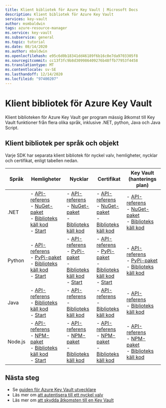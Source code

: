 ```yaml
---
title: Klient bibliotek för Azure Key Vault | Microsoft Docs
description: Klient bibliotek för Azure Key Vault
services: key-vault
author: msmbaldwin
tags: azure-resource-manager
ms.service: key-vault
ms.subservice: general
ms.topic: tutorial
ms.date: 08/14/2020
ms.author: mbaldwin
ms.openlocfilehash: e95c6d0b18341dd46189f6b16c0e7da9703305f8
ms.sourcegitcommit: cc13f3fc9b8d309986409276b48ffb77953f4458
ms.translationtype: MT
ms.contentlocale: sv-SE
ms.lasthandoff: 12/14/2020
ms.locfileid: "97400207"
---
```

# <a name="client-libraries-for-azure-key-vault"></a>Klient bibliotek för Azure Key Vault

Klient biblioteken för Azure Key Vault ger program mässig åtkomst till Key Vault funktioner från flera olika språk, inklusive .NET, python, Java och Java Script.

## <a name="client-libraries-per-language-and-object"></a>Klient bibliotek per språk och objekt

Varje SDK har separata klient bibliotek för nyckel valv, hemligheter, nycklar och certifikat, enligt tabellen nedan.

| Språk | Hemligheter | Nycklar | Certifikat | Key Vault (hanterings plan) |
|--|--|--|--|--|
| .NET | - [API-referens](/dotnet/api/azure.security.keyvault.secrets?view=azure-dotnet)<br>- [NuGet-paket](https://www.nuget.org/packages/Azure.Security.KeyVault.Secrets/)<br>- [Biblioteks käll kod](https://github.com/Azure/azure-sdk-for-net/tree/master/sdk/keyvault/Azure.Security.KeyVault.Secrets)<br>- [Start](../secrets/quick-create-net.md) | - [API-referens](/dotnet/api/azure.security.keyvault.keys?view=azure-dotnet)<br>- [NuGet-paket](https://www.nuget.org/packages/Azure.Security.KeyVault.Keys/)<br>- [Biblioteks käll kod](https://github.com/Azure/azure-sdk-for-net/tree/master/sdk/keyvault/Azure.Security.KeyVault.Keys) | - [API-referens](/dotnet/api/azure.security.keyvault.certificates?view=azure-dotnet)<br>- [NuGet-paket](https://www.nuget.org/packages/Azure.Security.KeyVault.Certificates/)<br>- [Biblioteks käll kod](https://github.com/Azure/azure-sdk-for-net/tree/master/sdk/keyvault/Azure.Security.KeyVault.Certificates) | - [API-referens](/dotnet/api/microsoft.azure.management.keyvault?view=azure-dotnet)<br>- [NuGet-paket](https://www.nuget.org/packages/Microsoft.Azure.Management.KeyVault/)<br> - [Biblioteks käll kod](https://github.com/Azure/azure-sdk-for-net/tree/master/sdk/keyvault/Microsoft.Azure.Management.KeyVault)|
| Python| - [API-referens](/python/api/overview/azure/keyvault-secrets-readme?view=azure-python)<br>- [PyPi-paket](https://pypi.org/project/azure-keyvault-secrets/)<br>- [Biblioteks käll kod](https://github.com/Azure/azure-sdk-for-python/tree/master/sdk/keyvault/azure-keyvault-secrets)<br>- [Start](../secrets/quick-create-python.md) |- [API-referens](/python/api/overview/azure/keyvault-keys-readme?view=azure-python)<br>- [PyPi-paket](https://pypi.org/project/azure-keyvault-keys/)<br>- [Biblioteks käll kod](https://github.com/Azure/azure-sdk-for-python/tree/master/sdk/keyvault/azure-keyvault-keys)<br>- [Start](../keys/quick-create-python.md) | - [API-referens](/python/api/overview/azure/keyvault-certificates-readme?view=azure-python)<br>- [PyPi-paket](https://pypi.org/project/azure-keyvault-certificates/)<br>- [Biblioteks käll kod](https://github.com/Azure/azure-sdk-for-python/tree/master/sdk/keyvault/azure-keyvault-certificates)<br>- [Start](../certificates/quick-create-python.md) | - [API-referens](/python/api/azure-mgmt-keyvault/azure.mgmt.keyvault?view=azure-python)<br> - [PyPi-paket](https://pypi.org/project/azure-mgmt-keyvault/)<br> - [Biblioteks käll kod](https://github.com/Azure/azure-sdk-for-python/tree/master/sdk/keyvault/azure-mgmt-keyvault)|
| Java | - [API-referens](https://azuresdkdocs.blob.core.windows.net/$web/java/azure-security-keyvault-secrets/4.2.0/index.html)<br>- [Biblioteks käll kod](https://github.com/Azure/azure-sdk-for-java/tree/master/sdk/keyvault/azure-security-keyvault-secrets)<br>- [Start](../secrets/quick-create-java.md) |- [API-referens](https://azuresdkdocs.blob.core.windows.net/$web/java/azure-security-keyvault-keys/4.2.0/index.html)<br>- [Biblioteks käll kod](https://github.com/Azure/azure-sdk-for-java/tree/master/sdk/keyvault/azure-security-keyvault-keys) | - [API-referens](https://azuresdkdocs.blob.core.windows.net/$web/java/azure-security-keyvault-certificates/4.1.0/index.html)<br>- [Biblioteks käll kod](https://github.com/Azure/azure-sdk-for-java/tree/master/sdk/keyvault/azure-security-keyvault-certificates) |- [API-referens](/java/api/com.microsoft.azure.management.keyvault?view=azure-java-stable)<br>- [Biblioteks käll kod](https://github.com/Azure/azure-sdk-for-java/tree/master/sdk/keyvault/mgmt-v2016_10_01)|
| Node.js | - [API-referens](/javascript/api/@azure/keyvault-secrets/?view=azure-node-latest)<br>- [NPM-paket](https://www.npmjs.com/package/@azure/keyvault-secrets)<br>- [Biblioteks käll kod](https://github.com/Azure/azure-sdk-for-js/tree/master/sdk/keyvault/keyvault-secrets)<br>- [Start](../secrets/quick-create-node.md) |- [API-referens](/javascript/api/@azure/keyvault-keys/?view=azure-node-latest)<br>- [NPM-paket](https://www.npmjs.com/package/@azure/keyvault-keys)<br>- [Biblioteks käll kod](https://github.com/Azure/azure-sdk-for-js/tree/master/sdk/keyvault/keyvault-keys)| - [API-referens](/javascript/api/@azure/keyvault-certificates/?view=azure-node-latest)<br>- [NPM-paket](https://www.npmjs.com/package/@azure/keyvault-certificates)<br>- [Biblioteks käll kod](https://github.com/Azure/azure-sdk-for-js/tree/master/sdk/keyvault/keyvault-certificates) |  - [API-referens](/javascript/api/@azure/arm-keyvault/?view=azure-node-latest)<br>- [NPM-paket](https://www.npmjs.com/package/@azure/arm-keyvault)<br>- [Biblioteks käll kod](https://github.com/Azure/azure-sdk-for-js/tree/master/sdk/keyvault/arm-keyvault)

## <a name="next-steps"></a>Nästa steg

- Se [guiden för Azure Key Vault utvecklare](developers-guide.md)
- Läs mer om [att autentisera till ett nyckel valv](authentication.md)
- Läs mer om [att skydda åtkomsten till en Key Vault](secure-your-key-vault.md)
